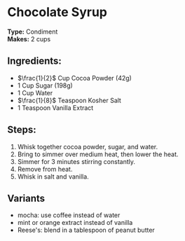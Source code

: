 # Chocolate Syrup

**Type:** Condiment\
**Makes:** 2 cups

## Ingredients:
- $\frac{1}{2}$ Cup Cocoa Powder (42g)
- 1 Cup Sugar (198g)
- 1 Cup Water
- $\frac{1}{8}$ Teaspoon Kosher Salt
- 1 Teaspoon Vanilla Extract


## Steps:
1. Whisk together cocoa powder, sugar, and water.
2. Bring to simmer over medium heat, then lower the heat.
3. Simmer for 3 minutes stirring constantly.
4. Remove from heat.
5. Whisk in salt and vanilla.

## Variants
- mocha: use coffee instead of water
- mint or orange extract instead of vanilla
- Reese's: blend in a tablespoon of peanut butter 
